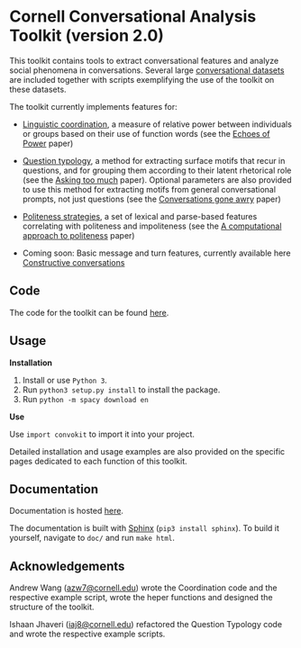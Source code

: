 # Cornell Conversational Analysis Toolkit (version 2.0)
This toolkit contains tools to extract conversational features and analyze social phenomena in conversations.  Several large [conversational datasets](http://zissou.infosci.cornell.edu/socialkit/datasets/) are included together with scripts exemplifying the use of the toolkit on these datasets.

The toolkit currently implements features for:

- [Linguistic coordination](https://github.com/CornellNLP/Cornell-Conversational-Analysis-Toolkit/blob/master/Coordination_README.md), a measure of relative power between individuals or groups based on their use of function words (see the [Echoes of Power](https://www.cs.cornell.edu/~cristian/Echoes_of_power.html) paper)
  
- [Question typology](https://github.com/CornellNLP/Cornell-Conversational-Analysis-Toolkit/blob/master/QuestionTypology_README.md), a method for extracting surface motifs that recur in questions, and for grouping them according to their latent rhetorical role (see the [Asking too much](http://www.cs.cornell.edu/~cristian/Asking_too_much.html) paper). Optional parameters are also provided to use this method for extracting motifs from general conversational prompts, not just questions (see the [Conversations gone awry](http://www.cs.cornell.edu/~cristian/Conversations_gone_awry.html) paper)

- [Politeness strategies](https://github.com/CornellNLP/Cornell-Conversational-Analysis-Toolkit/blob/master/convokit/politeness_api/README.md), a set of lexical and parse-based features correlating with politeness and impoliteness (see the [A computational approach to politeness](https://www.cs.cornell.edu/~cristian/Politeness.html) paper)

- Coming soon: Basic message and turn features, currently available here [Constructive conversations](https://github.com/CornellNLP/Cornell-Conversational-Analysis-Toolkit/tree/constructive/cornellversation/constructive)

## Code
The code for the toolkit can be found [here](https://github.com/CornellNLP/Cornell-Conversational-Analysis-Toolkit).

## Usage

**Installation**
1. Install or use `Python 3`.
2. Run `python3 setup.py install` to install the package.
3. Run `python -m spacy download en`

**Use**

Use `import convokit` to import it into your project.

Detailed installation and usage examples are also provided on the specific pages dedicated to each function of this toolkit.

## Documentation
Documentation is hosted [here](http://zissou.infosci.cornell.edu/socialkit/documentation/).

The documentation is built with [Sphinx](http://www.sphinx-doc.org/en/1.5.1/) (`pip3 install sphinx`). To build it yourself, navigate to `doc/` and run `make html`. 

## Acknowledgements

Andrew Wang (azw7@cornell.edu)  wrote the Coordination code and the respective example script, wrote the heper functions and designed the structure of the toolkit.

Ishaan Jhaveri (iaj8@cornell.edu) refactored the Question Typology code and wrote the respective example scripts.
